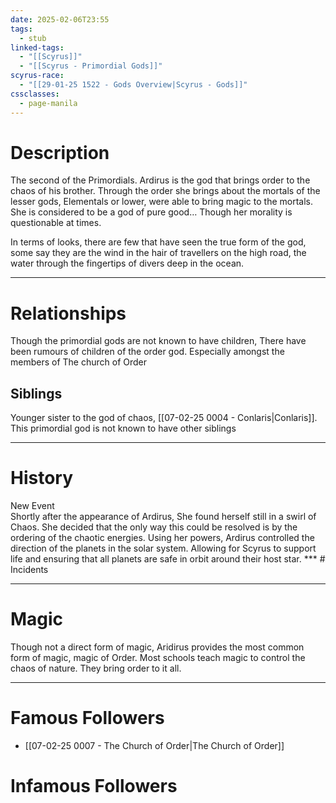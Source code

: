 ```yaml
---
date: 2025-02-06T23:55
tags:
  - stub
linked-tags:
  - "[[Scyrus]]"
  - "[[Scyrus - Primordial Gods]]"
scyrus-race:
  - "[[29-01-25 1522 - Gods Overview|Scyrus - Gods]]"
cssclasses:
  - page-manila
---
```

# Description
The second of the Primordials. Ardirus is the god that brings order to the chaos of his brother. Through the order she brings about the mortals of the lesser gods, Elementals or lower, were able to bring magic to the mortals.  She is considered to be a god of pure good… Though her morality is questionable at times.

In terms of looks, there are few that have seen the true form of the god, some say they are the wind in the hair of travellers on the high road, the water through the fingertips of divers deep in the ocean.

---
# Relationships
Though the primordial gods are not known to have children, There have been rumours of children of the order god. Especially amongst the members of The church of Order
## Siblings
Younger sister to the god of chaos, [[07-02-25 0004 - Conlaris|Conlaris]]. This primordial god is not known to have other siblings
***
# History
<div class="ob-timelines"
	data-title="Ardirus arrives in Conlaris’ new world"
	data-description="The newly created god of Order decided that there was too much chaos to allow for living beings to be created and to thrive in the environment"
	data-classes=""
	data-color=""
	data-type=""
	data-start-date="73"
	data-end-date=""
	data-era="Primordial Age"
	data-path=""
	data-tags="">
	New Event
</div>
Shortly after the appearance of Ardirus, She found herself still in a swirl of Chaos. She decided that the only way this could be resolved is by the ordering of the chaotic energies. Using her powers, Ardirus controlled the direction of the planets in the solar system. Allowing for Scyrus to support life and ensuring that all planets are safe in orbit around their host star. 
***
# Incidents

***
# Magic
Though not a direct form of magic, Aridirus provides the most common form of magic, magic of Order. Most schools teach magic to control the chaos of nature. They bring order to it all.
***
# Famous Followers
- [[07-02-25 0007  - The Church of Order|The Church of Order]]
# Infamous Followers

